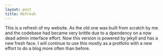 ```yaml
---
layout: post
title: Refresh
---
```


This is a refresh of my website. As the old one was built from scratch by me and the codebase had became very brittle due to a dpendency on a now dead admin interface effort. Now this version is powered by jekyll and has a new fresh face. I will continue to use this mostly as a protfolio with a new effort to do a blog more often than before.
